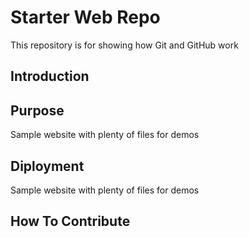 # Starter Web Repo

This repository is for showing how Git and GitHub work

## Introduction

## Purpose

Sample website with plenty of files for demos

## Diployment

Sample website with plenty of files for demos

## How To Contribute
